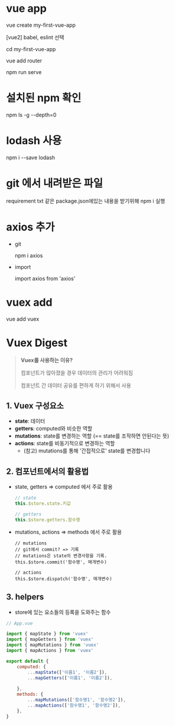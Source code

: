 # vue app

vue create my-first-vue-app

[vue2] babel, eslint 선택

cd my-first-vue-app



vue add router

npm run serve





# 설치된 npm 확인

npm ls -g --depth=0





# lodash 사용

npm i --save lodash



# git 에서 내려받은 파일

requirement txt 같은 package.json에있는 내용을 받기위해 npm i 실행



# axios 추가

- git

  npm i axios

- import 

   import axios from 'axios'



# vuex add

vue add vuex



# Vuex Digest

>  **Vuex를 사용하는 이유?**
>
> 컴포넌트가 많아졌을 경우 데이터의 관리가 어려워짐
>
> 컴포넌트 간 데이터 공유를 편하게 하기 위해서 사용
>
> 

## 1. Vuex 구성요소

- **state**: 데이터
- **getters**: computed와 비슷한 역할
- **mutations**: state를 변경하는 역할 (== state를 조작하면 안된다는 뜻)
- **actions**: state를 비동기적으로 변경하는 역할
  - (참고) mutations를 통해 '간접적으로' state를 변경합니다



## 2. 컴포넌트에서의 활용법

- state, getters => computed 에서 주로 활용

  ```js
  // state
  this.$store.state.키값
  
  // getters
  this.$store.getters.함수명
  ```



- mutations, actions => methods 에서 주로 활용

  ```
  // mutations
  // git에서 commit? => 기록
  // mutations은 state의 변경사항을 기록.
  this.$store.commit('함수명', 매개변수)
  
  // actions
  this.$store.dispatch('함수명', 매개변수)
  ```

  



## 3. helpers

- store에 있는 요소들의 등록을 도와주는 함수

```js
// App.vue

import { mapState } from 'vuex'
import { mapGetters } from 'vuex'
import { mapMutations } from 'vuex'
import { mapActions } from 'vuex'

export default {
    computed: {
        ...mapState(['이름1', '이름2']),
        ...mapGetters(['이름1', '이름2']),
        
    },
    methods: {
        ...mapMutations(['함수명1', '함수명2']),
        ...mapActions(['함수명1', '함수명2']),
    },
}
```

